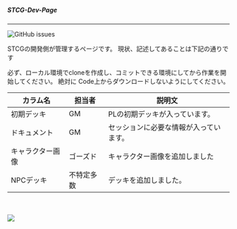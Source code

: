 ﻿##### STCG-Dev-Page
---
![GitHub issues](https://img.shields.io/github/issues-raw/stcg-document/STCG-Dev-Page.svg?color=red&label=%E5%95%8F%E9%A1%8C%E7%82%B9)

STCGの開発側が管理するページです。
現状、記述してあることは下記の通りです

必ず、ローカル環境でcloneを作成し、コミットできる環境にしてから作業を開始してください。
絶対に Code上からダウンロードしないようにしてください。

| カラム名 | 担当者 | 説明文 |
----|----|---- 
| 初期デッキ | GM | PLの初期デッキが入っています。 |
| ドキュメント | GM | セッションに必要な情報が入っています。 |
| キャラクター画像 | ゴーズド | キャラクター画像を追加しました |
| NPCデッキ | 不特定多数 | デッキを追加しました。 |

<br><br>
![](https://img.gifmagazine.net/gifmagazine/images/3003682/original.gif)
